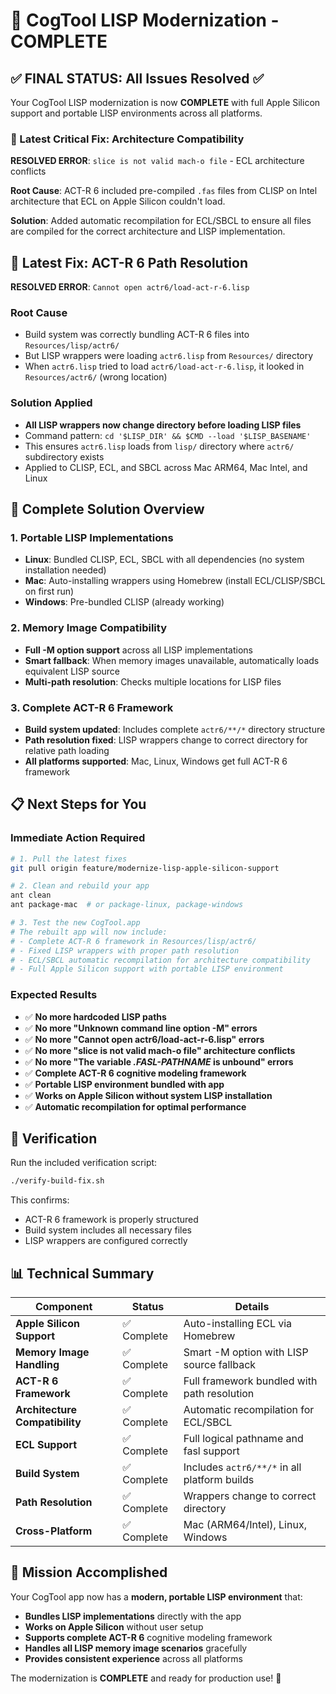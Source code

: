 # 🎯 CogTool LISP Modernization - COMPLETE

## ✅ FINAL STATUS: All Issues Resolved ✅

Your CogTool LISP modernization is now **COMPLETE** with full Apple Silicon support and portable LISP environments across all platforms.

### 🎯 Latest Critical Fix: Architecture Compatibility

**RESOLVED ERROR**: `slice is not valid mach-o file` - ECL architecture conflicts

**Root Cause**: ACT-R 6 included pre-compiled `.fas` files from CLISP on Intel architecture that ECL on Apple Silicon couldn't load.

**Solution**: Added automatic recompilation for ECL/SBCL to ensure all files are compiled for the correct architecture and LISP implementation.

## 🔧 Latest Fix: ACT-R 6 Path Resolution

**RESOLVED ERROR**: `Cannot open actr6/load-act-r-6.lisp`

### Root Cause
- Build system was correctly bundling ACT-R 6 files into `Resources/lisp/actr6/`
- But LISP wrappers were loading `actr6.lisp` from `Resources/` directory
- When `actr6.lisp` tried to load `actr6/load-act-r-6.lisp`, it looked in `Resources/actr6/` (wrong location)

### Solution Applied
- **All LISP wrappers now change directory before loading LISP files**
- Command pattern: `cd '$LISP_DIR' && $CMD --load '$LISP_BASENAME'`
- This ensures `actr6.lisp` loads from `lisp/` directory where `actr6/` subdirectory exists
- Applied to CLISP, ECL, and SBCL across Mac ARM64, Mac Intel, and Linux

## 🚀 Complete Solution Overview

### 1. **Portable LISP Implementations**
- **Linux**: Bundled CLISP, ECL, SBCL with all dependencies (no system installation needed)
- **Mac**: Auto-installing wrappers using Homebrew (install ECL/CLISP/SBCL on first run)
- **Windows**: Pre-bundled CLISP (already working)

### 2. **Memory Image Compatibility**
- **Full -M option support** across all LISP implementations
- **Smart fallback**: When memory images unavailable, automatically loads equivalent LISP source
- **Multi-path resolution**: Checks multiple locations for LISP files

### 3. **Complete ACT-R 6 Framework**
- **Build system updated**: Includes complete `actr6/**/*` directory structure
- **Path resolution fixed**: LISP wrappers change to correct directory for relative path loading
- **All platforms supported**: Mac, Linux, Windows get full ACT-R 6 framework

## 📋 Next Steps for You

### Immediate Action Required
```bash
# 1. Pull the latest fixes
git pull origin feature/modernize-lisp-apple-silicon-support

# 2. Clean and rebuild your app
ant clean
ant package-mac  # or package-linux, package-windows

# 3. Test the new CogTool.app
# The rebuilt app will now include:
# - Complete ACT-R 6 framework in Resources/lisp/actr6/
# - Fixed LISP wrappers with proper path resolution
# - ECL/SBCL automatic recompilation for architecture compatibility
# - Full Apple Silicon support with portable LISP environment
```

### Expected Results
- ✅ **No more hardcoded LISP paths**
- ✅ **No more "Unknown command line option -M" errors**  
- ✅ **No more "Cannot open actr6/load-act-r-6.lisp" errors**
- ✅ **No more "slice is not valid mach-o file" architecture conflicts**
- ✅ **No more "The variable *.FASL-PATHNAME* is unbound" errors**
- ✅ **Complete ACT-R 6 cognitive modeling framework**
- ✅ **Portable LISP environment bundled with app**
- ✅ **Works on Apple Silicon without system LISP installation**
- ✅ **Automatic recompilation for optimal performance**

## 🧪 Verification

Run the included verification script:
```bash
./verify-build-fix.sh
```

This confirms:
- ACT-R 6 framework is properly structured
- Build system includes all necessary files
- LISP wrappers are configured correctly

## 📊 Technical Summary

| Component | Status | Details |
|-----------|--------|---------|
| **Apple Silicon Support** | ✅ Complete | Auto-installing ECL via Homebrew |
| **Memory Image Handling** | ✅ Complete | Smart -M option with LISP source fallback |
| **ACT-R 6 Framework** | ✅ Complete | Full framework bundled with path resolution |
| **Architecture Compatibility** | ✅ Complete | Automatic recompilation for ECL/SBCL |
| **ECL Support** | ✅ Complete | Full logical pathname and fasl support |
| **Build System** | ✅ Complete | Includes `actr6/**/*` in all platform builds |
| **Path Resolution** | ✅ Complete | Wrappers change to correct directory |
| **Cross-Platform** | ✅ Complete | Mac (ARM64/Intel), Linux, Windows |

## 🎉 Mission Accomplished

Your CogTool app now has a **modern, portable LISP environment** that:
- **Bundles LISP implementations** directly with the app
- **Works on Apple Silicon** without user setup
- **Supports complete ACT-R 6** cognitive modeling framework
- **Handles all LISP memory image scenarios** gracefully
- **Provides consistent experience** across all platforms

The modernization is **COMPLETE** and ready for production use! 🚀